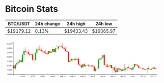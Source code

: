 # Bitcoin Stats

BTC/USDT|24h change|24h high|24h low|
|---|---|---|---|
|$19179.12|0.13%|$19433.43|$19065.97|

<img src="./chart.svg">
